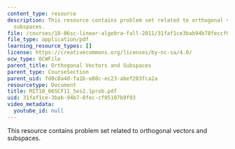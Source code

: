 ```yaml
---
content_type: resource
description: This resource contains problem set related to orthogonal vectors and
  subspaces.
file: /courses/18-06sc-linear-algebra-fall-2011/31faf1ce3bab94b78feccf05107b9f93_MIT18_06SCF11_Ses2.1prob.pdf
file_type: application/pdf
learning_resource_types: []
license: https://creativecommons.org/licenses/by-nc-sa/4.0/
ocw_type: OCWFile
parent_title: Orthogonal Vectors and Subspaces
parent_type: CourseSection
parent_uid: fd8c8a4d-fa1b-e88c-ec23-abef203fca2a
resourcetype: Document
title: MIT18_06SCF11_Ses2.1prob.pdf
uid: 31faf1ce-3bab-94b7-8fec-cf05107b9f93
video_metadata:
  youtube_id: null
---
```

This resource contains problem set related to orthogonal vectors and subspaces.
